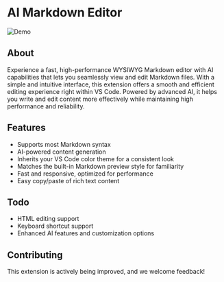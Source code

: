 # AI Markdown Editor

![Demo](https://i.ibb.co/WN6TZtSR/2025-02-0717-34-16-ezgif-com-optimize-1.gif)

## About

Experience a fast, high-performance WYSIWYG Markdown editor with AI capabilities that lets you seamlessly view and edit Markdown files. With a simple and intuitive interface, this extension offers a smooth and efficient editing experience right within VS Code. Powered by advanced AI, it helps you write and edit content more effectively while maintaining high performance and reliability.

## Features

- Supports most Markdown syntax
- AI-powered content generation
- Inherits your VS Code color theme for a consistent look
- Matches the built-in Markdown preview style for familiarity
- Fast and responsive, optimized for performance
- Easy copy/paste of rich text content

## Todo

- HTML editing support
- Keyboard shortcut support
- Enhanced AI features and customization options

## Contributing

This extension is actively being improved, and we welcome feedback!